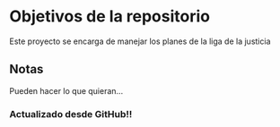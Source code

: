 # Objetivos de la repositorio

Este proyecto se encarga de manejar los planes de la liga de la justicia


## Notas
Pueden hacer lo que quieran...


### Actualizado desde GitHub!!

